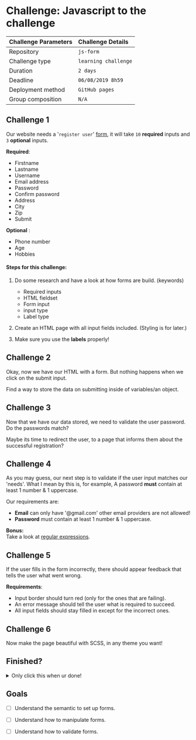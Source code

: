 # Challenge: Javascript to the challenge
|Challenge Parameters  |Challenge Details              |
|:---------------------|:------------------------------|
|Repository            |`js-form`                |
|Challenge type        |`learning challenge`           |
|Duration              |`2 days`                       |
|Deadline              |`06/08/2019 8h59`              |
|Deployment method     |`GitHub pages`                 |
|Group composition     |`N/A`                          |


## Challenge 1

Our website needs a '`register user`' [form](https://www.w3schools.com/html/html_forms.asp), it will take `10` **required** inputs and `3` **optional** inputs.

**Required**:  
* Firstname
* Lastname
* Username
* Email address
* Password
* Confirm password
* Address
* City
* Zip
* Submit

**Optional** :

* Phone number
* Age
* Hobbies


#### Steps for this challenge:  
1. Do some research and have a look at how forms are build. (keywords)  
    * Required inputs
    * HTML fieldset
    * Form input
    * input type
    * Label type

1. Create an HTML page with all input fields included. (Styling is for later.)
1. Make sure you use the **labels** properly!


## Challenge 2
Okay, now we have our HTML with a form. But nothing happens when we click on the submit input.

Find a way to store the data on submitting inside of variables/an object.

## Challenge 3
Now that we have our data stored, we need to validate the user password. Do the passwords match?

Maybe its time to redirect the user, to a page that informs them about the successful registration?

## Challenge 4

As you may guess, our next step is to validate if the user input matches our 'needs'. What I mean by this is, for example, A password **must** contain at least 1 number & 1 uppercase.

Our requirements are:
* **Email** can only have '@gmail.com' other email providers are not allowed!
* **Password** must contain at least 1 number & 1 uppercase.

**Bonus:**  
Take a look at [regular expressions](https://www.w3schools.com/js/js_regexp.asp).

## Challenge 5

If the user fills in the form incorrectly, there should appear feedback that tells the user what went wrong.

**Requirements**: 
* Input border should turn red (only for the ones that are failing).
* An error message should tell the user what is required to succeed.
* All input fields should stay filled in except for the incorrect ones.

## Challenge 6

Now make the page beautiful with SCSS, in any theme you want!

## Finished?

<details><summary>Only click this when ur done!</summary>

`WELL DONE!`

![](https://media.giphy.com/media/KsPC9t0ToZhqU/giphy.gif)  

</details>





## Goals

- [ ] Understand the semantic to set up forms.
- [ ] Understand how to manipulate forms.
- [ ] Understand how to validate forms.

 
